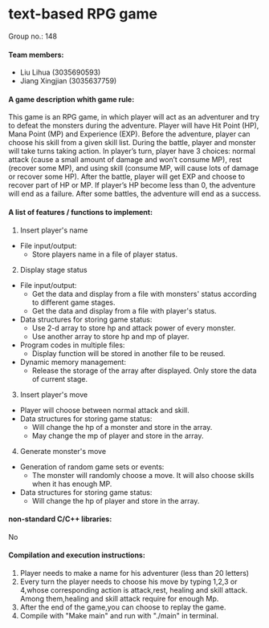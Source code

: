 # text-based RPG game

Group no.: 148

#### Team members:
- Liu Lihua (3035690593)
- Jiang Xingjian (3035637759)

#### A game description whith game rule:
This game is an RPG game, in which player will act as an adventurer and try to defeat the monsters during the adventure. 
Player will have Hit Point (HP), Mana Point (MP) and Experience (EXP). Before the adventure, player can choose his skill from a given skill list. During the battle, player and monster will take turns taking action. In player’s turn, player have 3 choices: normal attack (cause a small amount of damage and won’t consume MP), rest (recover some MP), and using skill (consume MP, will cause lots of damage or recover some HP). After the battle, player will get EXP and choose to recover part of HP or MP. If player’s HP become less than 0, the adventure will end as a failure. After some battles, the adventure will end as a success.

#### A list of features / functions to implement:

1. Insert player's name
- File input/output:
  - Store players name in a file of player status. 

2. Display stage status
- File input/output:
  - Get the data and display from a file with monsters' status according to different game stages.
  - Get the data and display from a file with player's status.
- Data structures for storing game status:
  - Use 2-d array to store hp and attack power of every monster.
  - Use another array to store hp and mp of player. 
- Program codes in multiple files:
  - Display function will be stored in another file to be reused. 
- Dynamic memory management:
  - Release the storage of the array after displayed. Only store the data of current stage. 

3. Insert player's move
  - Player will choose between normal attack and skill. 
- Data structures for storing game status:
  - Will change the hp of a monster and store in the array. 
  - May change the mp of player and store in the array. 

4. Generate monster's move
- Generation of random game sets or events:
  - The monster will randomly choose a move. It will also choose skills when it has enough MP.
- Data structures for storing game status:
  - Will change the hp of player and store in the array. 
 

#### non-standard C/C++ libraries: 
No
#### Compilation and execution instructions:
1. Player needs to make a name for his adventurer (less than 20 letters)
2. Every turn the player needs to choose his move by typing 1,2,3 or 4,whose corresponding action is attack,rest, healing and skill attack.
Among them,healing and skill attack require for enough Mp.
3. After the end of the game,you can choose to replay the game.
4. Compile with "Make main" and run with "./main" in terminal.
